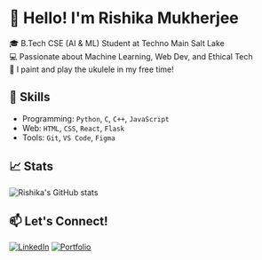 # 👋 Hello! I'm Rishika Mukherjee

🎓 B.Tech CSE (AI & ML) Student at Techno Main Salt Lake  
💻 Passionate about Machine Learning, Web Dev, and Ethical Tech  
🎨 I paint and play the ukulele in my free time!

## 🚀 Skills
- Programming: `Python`, `C`, `C++`, `JavaScript`
- Web: `HTML`, `CSS`, `React`, `Flask`
- Tools: `Git`, `VS Code`, `Figma`

## 📈 Stats
![Rishika's GitHub stats](https://github-readme-stats.vercel.app/api?username=rishikamukherjee&show_icons=true&theme=tokyonight)

## 📫 Let's Connect!
[![LinkedIn](https://img.shields.io/badge/LinkedIn-blue?logo=linkedin)](https://www.linkedin.com/in/your-profile)
[![Portfolio](https://img.shields.io/badge/Portfolio-Website-brightgreen)](https://yourportfolio.com)
